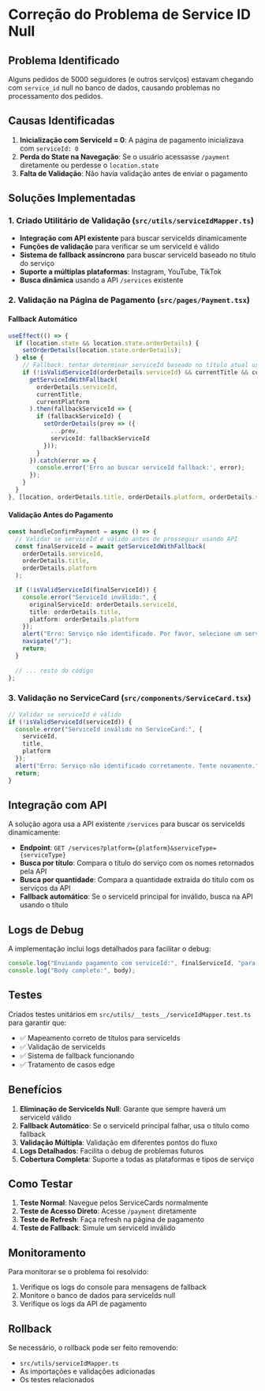 # Correção do Problema de Service ID Null

## Problema Identificado

Alguns pedidos de 5000 seguidores (e outros serviços) estavam chegando com `service_id` null no banco de dados, causando problemas no processamento dos pedidos.

## Causas Identificadas

1. **Inicialização com ServiceId = 0**: A página de pagamento inicializava com `serviceId: 0`
2. **Perda do State na Navegação**: Se o usuário acessasse `/payment` diretamente ou perdesse o `location.state`
3. **Falta de Validação**: Não havia validação antes de enviar o pagamento

## Soluções Implementadas

### 1. Criado Utilitário de Validação (`src/utils/serviceIdMapper.ts`)

- **Integração com API existente** para buscar serviceIds dinamicamente
- **Funções de validação** para verificar se um serviceId é válido
- **Sistema de fallback assíncrono** para buscar serviceId baseado no título do serviço
- **Suporte a múltiplas plataformas**: Instagram, YouTube, TikTok
- **Busca dinâmica** usando a API `/services` existente

### 2. Validação na Página de Pagamento (`src/pages/Payment.tsx`)

#### Fallback Automático
```typescript
useEffect(() => {
  if (location.state && location.state.orderDetails) {
    setOrderDetails(location.state.orderDetails);
  } else {
    // Fallback: tentar determinar serviceId baseado no título atual usando API
    if (!isValidServiceId(orderDetails.serviceId) && currentTitle && currentPlatform) {
      getServiceIdWithFallback(
        orderDetails.serviceId,
        currentTitle,
        currentPlatform
      ).then(fallbackServiceId => {
        if (fallbackServiceId) {
          setOrderDetails(prev => ({
            ...prev,
            serviceId: fallbackServiceId
          }));
        }
      }).catch(error => {
        console.error('Erro ao buscar serviceId fallback:', error);
      });
    }
  }
}, [location, orderDetails.title, orderDetails.platform, orderDetails.serviceId]);
```

#### Validação Antes do Pagamento
```typescript
const handleConfirmPayment = async () => {
  // Validar se serviceId é válido antes de prosseguir usando API
  const finalServiceId = await getServiceIdWithFallback(
    orderDetails.serviceId,
    orderDetails.title,
    orderDetails.platform
  );

  if (!isValidServiceId(finalServiceId)) {
    console.error("ServiceId inválido:", {
      originalServiceId: orderDetails.serviceId,
      title: orderDetails.title,
      platform: orderDetails.platform
    });
    alert("Erro: Serviço não identificado. Por favor, selecione um serviço novamente.");
    navigate("/");
    return;
  }
  
  // ... resto do código
};
```

### 3. Validação no ServiceCard (`src/components/ServiceCard.tsx`)

```typescript
// Validar se serviceId é válido
if (!isValidServiceId(serviceId)) {
  console.error("ServiceId inválido no ServiceCard:", {
    serviceId,
    title,
    platform
  });
  alert("Erro: Serviço não identificado corretamente. Tente novamente.");
  return;
}
```

## Integração com API

A solução agora usa a API existente `/services` para buscar os serviceIds dinamicamente:

- **Endpoint**: `GET /services?platform={platform}&serviceType={serviceType}`
- **Busca por título**: Compara o título do serviço com os nomes retornados pela API
- **Busca por quantidade**: Compara a quantidade extraída do título com os serviços da API
- **Fallback automático**: Se o serviceId principal for inválido, busca na API usando o título

## Logs de Debug

A implementação inclui logs detalhados para facilitar o debug:

```typescript
console.log("Enviando pagamento com serviceId:", finalServiceId, "para serviço:", orderDetails.title);
console.log("Body completo:", body);
```

## Testes

Criados testes unitários em `src/utils/__tests__/serviceIdMapper.test.ts` para garantir que:

- ✅ Mapeamento correto de títulos para serviceIds
- ✅ Validação de serviceIds
- ✅ Sistema de fallback funcionando
- ✅ Tratamento de casos edge

## Benefícios

1. **Eliminação de ServiceIds Null**: Garante que sempre haverá um serviceId válido
2. **Fallback Automático**: Se o serviceId principal falhar, usa o título como fallback
3. **Validação Múltipla**: Validação em diferentes pontos do fluxo
4. **Logs Detalhados**: Facilita o debug de problemas futuros
5. **Cobertura Completa**: Suporte a todas as plataformas e tipos de serviço

## Como Testar

1. **Teste Normal**: Navegue pelos ServiceCards normalmente
2. **Teste de Acesso Direto**: Acesse `/payment` diretamente
3. **Teste de Refresh**: Faça refresh na página de pagamento
4. **Teste de Fallback**: Simule um serviceId inválido

## Monitoramento

Para monitorar se o problema foi resolvido:

1. Verifique os logs do console para mensagens de fallback
2. Monitore o banco de dados para serviceIds null
3. Verifique os logs da API de pagamento

## Rollback

Se necessário, o rollback pode ser feito removendo:
- `src/utils/serviceIdMapper.ts`
- As importações e validações adicionadas
- Os testes relacionados
